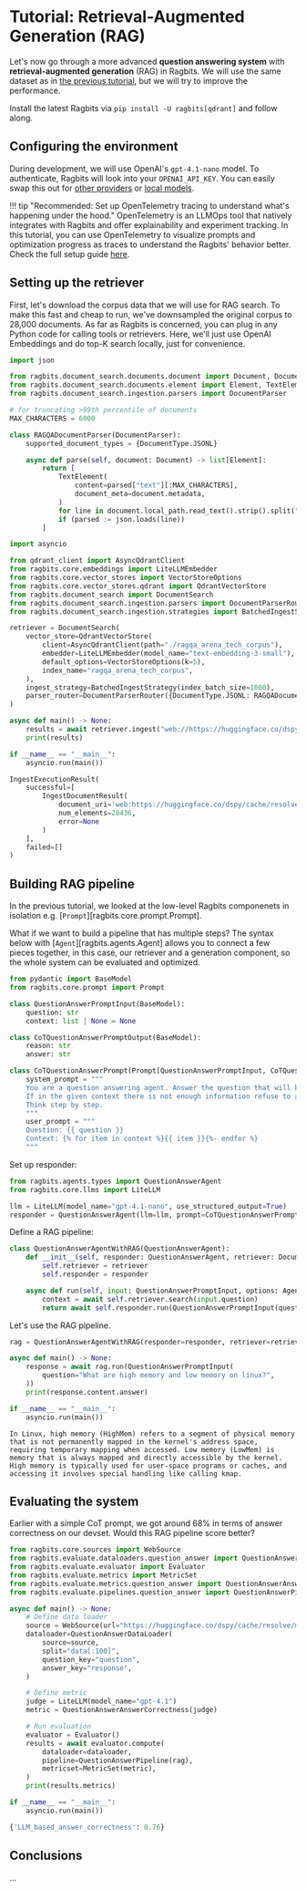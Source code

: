# Tutorial: Retrieval-Augmented Generation (RAG)

Let's now go through a more advanced **question answering system** with **retrieval-augmented generation** (RAG) in Ragbits. We will use the same dataset as in [the previous tutorial](./intro.md), but we will try to improve the performance.

Install the latest Ragbits via `pip install -U ragbits[qdrant]` and follow along.

## Configuring the environment

During development, we will use OpenAI's `gpt-4.1-nano` model. To authenticate, Ragbits will look into your `OPENAI_API_KEY`. You can easily swap this out for [other providers](../how-to/llms/use_llms.md) or [local models](../how-to/llms/use_local_llms.md).

!!! tip "Recommended: Set up OpenTelemetry tracing to understand what's happening under the hood."
    OpenTelemetry is an LLMOps tool that natively integrates with Ragbits and offer explainability and experiment tracking. In this tutorial, you can use OpenTelemetry to visualize prompts and optimization progress as traces to understand the Ragbits' behavior better. Check the full setup guide [here](../how-to/audit/use_tracing.md/#using-opentelemetry-tracer).

## Setting up the retriever

First, let's download the corpus data that we will use for RAG search. To make this fast and cheap to run, we've downsampled the original corpus to 28,000 documents.
As far as Ragbits is concerned, you can plug in any Python code for calling tools or retrievers. Here, we'll just use OpenAI Embeddings and do top-K search locally, just for convenience.

```python
import json

from ragbits.document_search.documents.document import Document, DocumentType
from ragbits.document_search.documents.element import Element, TextElement
from ragbits.document_search.ingestion.parsers import DocumentParser

# for truncating >99th percentile of documents
MAX_CHARACTERS = 6000

class RAGQADocumentParser(DocumentParser):
    supported_document_types = {DocumentType.JSONL}

    async def parse(self, document: Document) -> list[Element]:
        return [
            TextElement(
                content=parsed["text"][:MAX_CHARACTERS],
                document_meta=document.metadata,
            )
            for line in document.local_path.read_text().strip().split("\n")
            if (parsed := json.loads(line))
        ]
```

```python
import asyncio

from qdrant_client import AsyncQdrantClient
from ragbits.core.embeddings import LiteLLMEmbedder
from ragbits.core.vector_stores import VectorStoreOptions
from ragbits.core.vector_stores.qdrant import QdrantVectorStore
from ragbits.document_search import DocumentSearch
from ragbits.document_search.ingestion.parsers import DocumentParserRouter
from ragbits.document_search.ingestion.strategies import BatchedIngestStrategy

retriever = DocumentSearch(
    vector_store=QdrantVectorStore(
        client=AsyncQdrantClient(path="./ragqa_arena_tech_corpus"),
        embedder=LiteLLMEmbedder(model_name="text-embedding-3-small"),
        default_options=VectorStoreOptions(k=5),
        index_name="ragqa_arena_tech_corpus",
    ),
    ingest_strategy=BatchedIngestStrategy(index_batch_size=1000),
    parser_router=DocumentParserRouter({DocumentType.JSONL: RAGQADocumentParser()}),
)

async def main() -> None:
    results = await retriever.ingest("web://https://huggingface.co/dspy/cache/resolve/main/ragqa_arena_tech_corpus.jsonl")
    print(results)

if __name__ == "__main__":
    asyncio.run(main())
```

```python
IngestExecutionResult(
    successful=[
        IngestDocumentResult(
            document_uri='web:https://huggingface.co/dspy/cache/resolve/main/ragqa_arena_tech_corpus.jsonl',
            num_elements=28436,
            error=None
        )
    ],
    failed=[]
)
```

## Building RAG pipeline

In the previous tutorial, we looked at the low-level Ragbits componenets in isolation e.g. [`Prompt`][ragbits.core.prompt.Prompt].

What if we want to build a pipeline that has multiple steps? The syntax below with [`Agent`][ragbits.agents.Agent] allows you to connect a few pieces together, in this case, our retriever and a generation component, so the whole system can be evaluated and optimized.

```python
from pydantic import BaseModel
from ragbits.core.prompt import Prompt

class QuestionAnswerPromptInput(BaseModel):
    question: str
    context: list | None = None

class CoTQuestionAnswerPromptOutput(BaseModel):
    reason: str
    answer: str

class CoTQuestionAnswerPrompt(Prompt[QuestionAnswerPromptInput, CoTQuestionAnswerPromptOutput]):
    system_prompt = """
    You are a question answering agent. Answer the question that will be provided using context.
    If in the given context there is not enough information refuse to answer.
    Think step by step.
    """
    user_prompt = """
    Question: {{ question }}
    Context: {% for item in context %}{{ item }}{%- endfor %}
    """
```

Set up responder:

```python
from ragbits.agents.types import QuestionAnswerAgent
from ragbits.core.llms import LiteLLM

llm = LiteLLM(model_name="gpt-4.1-nano", use_structured_output=True)
responder = QuestionAnswerAgent(llm=llm, prompt=CoTQuestionAnswerPrompt)
```

Define a RAG pipeline:

```python
class QuestionAnswerAgentWithRAG(QuestionAnswerAgent):
    def __init__(self, responder: QuestionAnswerAgent, retriever: DocumentSearch) -> None:
        self.retriever = retriever
        self.responder = responder

    async def run(self, input: QuestionAnswerPromptInput, options: AgentOptions | None = None) -> AgentResult[QuestionAnswerPromptOutput]:
        context = await self.retriever.search(input.question)
        return await self.responder.run(QuestionAnswerPromptInput(question=input.question, context=context))
```

Let's use the RAG pipeline.

```python
rag = QuestionAnswerAgentWithRAG(responder=responder, retriever=retriever)

async def main() -> None:
    response = await rag.run(QuestionAnswerPromptInput(
        question="What are high memory and low memory on linux?",
    ))
    print(response.content.answer)

if __name__ == "__main__":
    asyncio.run(main())
```

```text
In Linux, high memory (HighMem) refers to a segment of physical memory that is not permanently mapped in the kernel's address space, requiring temporary mapping when accessed. Low memory (LowMem) is memory that is always mapped and directly accessible by the kernel. High memory is typically used for user-space programs or caches, and accessing it involves special handling like calling kmap.
```

## Evaluating the system

Earlier with a simple CoT prompt, we got around 68% in terms of answer correctness on our devset. Would this RAG pipeline score better?

```python
from ragbits.core.sources import WebSource
from ragbits.evaluate.dataloaders.question_answer import QuestionAnswerDataLoader
from ragbits.evaluate.evaluator import Evaluator
from ragbits.evaluate.metrics import MetricSet
from ragbits.evaluate.metrics.question_answer import QuestionAnswerAnswerCorrectness
from ragbits.evaluate.pipelines.question_answer import QuestionAnswerPipeline

async def main() -> None:
    # Define data loader
    source = WebSource(url="https://huggingface.co/dspy/cache/resolve/main/ragqa_arena_tech_examples.jsonl")
    dataloader=QuestionAnswerDataLoader(
        source=source,
        split="data[:100]",
        question_key="question",
        answer_key="response",
    )

    # Define metric
    judge = LiteLLM(model_name="gpt-4.1")
    metric = QuestionAnswerAnswerCorrectness(judge)

    # Run evaluation
    evaluator = Evaluator()
    results = await evaluator.compute(
        dataloader=dataloader,
        pipeline=QuestionAnswerPipeline(rag),
        metricset=MetricSet(metric),
    )
    print(results.metrics)

if __name__ == "__main__":
    asyncio.run(main())
```

```python
{'LLM_based_answer_correctness': 0.76}
```

## Conclusions

...
